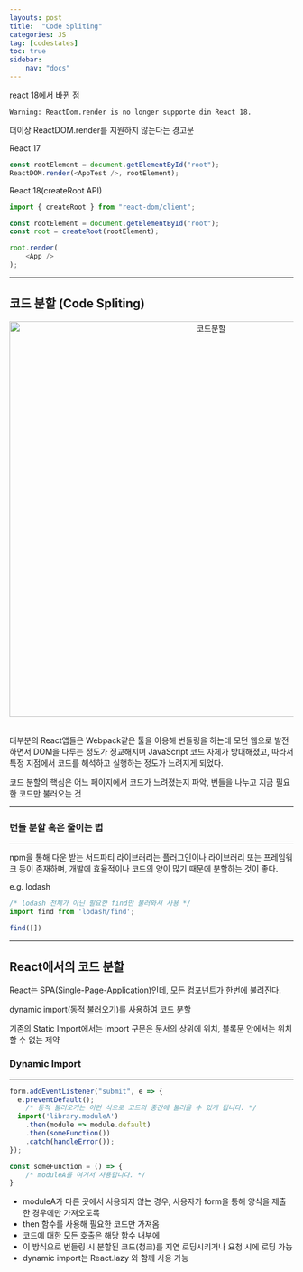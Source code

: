 ```yaml
---
layouts: post
title:  "Code Spliting"
categories: JS
tag: [codestates]
toc: true
sidebar:
    nav: "docs"
---
```


react 18에서 바뀐 점

`Warning: ReactDom.render is no longer supporte din React 18.`

더이상 ReactDOM.render를 지원하지 않는다는 경고문

React 17
```js
const rootElement = document.getElementById("root");
ReactDOM.render(<AppTest />, rootElement);
```

React 18(createRoot API)
```js
import { createRoot } from "react-dom/client";

const rootElement = document.getElementById("root");
const root = createRoot(rootElement);

root.render(
    <App />
);
```

---

## 코드 분할 (Code Spliting)


<html>
    <div style ="text-align:center">
        <img src= "https://user-images.githubusercontent.com/58800295/180741186-aaed99b2-754a-4667-a291-6808741b1b85.png" alt="코드분할" width="700" height="700">
    </div>
</html><br/>

대부분의 React앱들은 Webpack같은 툴을 이용해 번들링을 하는데 모던 웹으로 발전하면서 DOM을 다루는 정도가 정교해지며 JavaScript 코드 자체가 방대해졌고, 따라서 특정 지점에서 코드를 해석하고 실행하는 정도가 느려지게 되었다.

코드 분할의 핵심은 어느 페이지에서 코드가 느려졌는지 파악, 번들을 나누고 지금 필요한 코드만 불러오는 것

---

### 번들 분할 혹은 줄이는 법
---

npm을 통해 다운 받는 서드파티 라이브러리는 플러그인이나 라이브러리 또는 프레임워크 등이 존재하며, 개발에 효율적이나 코드의 양이 많기 때문에 분할하는 것이 좋다.

e.g. lodash
```js
/* lodash 전체가 아닌 필요한 find만 불러와서 사용 */
import find from 'lodash/find';

find([])
```

---

## React에서의 코드 분할

React는 SPA(Single-Page-Application)인데, 모든 컴포넌트가 한번에 불려진다.

dynamic import(동적 불러오기)를 사용하여 코드 분할

기존의 Static Import에서는 import 구문은 문서의 상위에 위치, 블록문 안에서는 위치할 수 없는 제약

### Dynamic Import
---

```js
form.addEventListener("submit", e => {
  e.preventDefault();
	/* 동적 불러오기는 이런 식으로 코드의 중간에 불러올 수 있게 됩니다. */
  import('library.moduleA')
    .then(module => module.default)
    .then(someFunction())
    .catch(handleError());
});

const someFunction = () => {
    /* moduleA를 여기서 사용합니다. */
}
```
- moduleA가 다른 곳에서 사용되지 않는 경우, 사용자가 form을 통해 양식을 제출한 경우에만 가져오도록
- then 함수를 사용해 필요한 코드만 가져옴
- 코드에 대한 모든 호출은 해당 함수 내부에
- 이 방식으로 번들링 시 분할된 코드(청크)를 지연 로딩시키거나 요청 시에 로딩 가능
- dynamic import는 React.lazy 와 함께 사용 가능